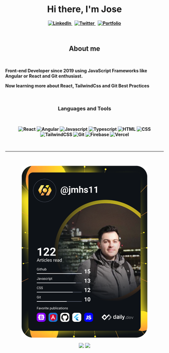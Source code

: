 <p>
  <h1 align="center"><b>Hi there, I'm Jose</h1>
</p>

<p align="center">
    <a href="https://www.linkedin.com/in/jmhs11">
        <img src="https://img.shields.io/badge/linkedin-%230077B5.svg?&style=for-the-badge&logo=linkedin&logoColor=white" alt="LinkedIn"/>
    </a>
    &nbsp;
    <a href="https://twitter.com/kuurodev">
        <img src="https://img.shields.io/badge/Twitter-1DA1F2?style=for-the-badge&logo=twitter&logoColor=white" alt="Twitter"/>
    </a>
    &nbsp;
    <a href="https://kuuro.dev">
      <img src="https://img.shields.io/badge/-PORTFOLIO-%23000000.svg?&style=for-the-badge" alt="Portfolio"/>
    </a>
</p>

<br/>

<h2 align="center">About me</h2>

<br/>

<p>Front-end Developer since 2019 using JavaScript Frameworks like Angular or React and Git enthusiast.</p>
<p>Now learning more about React, TailwindCss and Git Best Practices</p>

<br/>

<p>
    <h3 align="center">Languages and Tools</h3>
</p>

<br/>

<p align="center">
    <img src="https://skillicons.dev/icons?i=react" alt="React" title="React" />
    <img src="https://skillicons.dev/icons?i=angular" alt="Angular" title="Angular" />
    <img src="https://skillicons.dev/icons?i=js" alt="Javascript" title="Javascript" />
    <img src="https://skillicons.dev/icons?i=ts" alt="Typescript" title="Typescript" />
    <img src="https://skillicons.dev/icons?i=html" alt="HTML" title="HTML" />
    <img src="https://skillicons.dev/icons?i=css" alt="CSS" title="CSS" />
    <img src="https://skillicons.dev/icons?i=tailwindcss" alt="TailwindCSS" title="TailwindCSS" />
    <img src="https://skillicons.dev/icons?i=git" alt="Git" title="Git" />
    <img src="https://skillicons.dev/icons?i=firebase" alt="Firebase" title="Firebase" />
    <img src="https://skillicons.dev/icons?i=vercel" alt="Vercel" title="Vercel" />
</p>

<!-- <p align="center">
    <img src="https://raw.githubusercontent.com/jmhs11/jmhs11/main/html5.svg?token=AII4V6Y3NCIPZFHRAPRRMWTBQRQ7I" alt="HTML5" width="40" height="40"/>
    <img src="css3.svg" alt="CSS3" width="40" height="40"/>
    <img src="https://raw.githubusercontent.com/jmhs11/jmhs11/main/javascript.svg?token=AII4V624VZF4QW2RFWREET3BQRQ7O" alt="JavaScript" width="40" height="40"/>
    <img src="https://raw.githubusercontent.com/jmhs11/jmhs11/dd6f23491c3723a36a5d33eaaf56a0d6a72a3b84/angular.svg?token=AII4V65GNQDIZUXAP4UC7NDBPMTZA" alt="Angular" width="40" height="40"/>
    <img src="https://raw.githubusercontent.com/jmhs11/jmhs11/main/vscode.svg?token=AII4V6YT6YI6R5MINQCKNRLBQRQ7Y" alt="Visual Studio Code" width="40px" height="40"/>
    <img src="https://raw.githubusercontent.com/jmhs11/jmhs11/main/git.svg?token=AII4V65V7KT2M4OKQV4GZYLBQRQ66" alt="GitHub" width="40px" height="40px"/>
    <img src="https://raw.githubusercontent.com/jmhs11/jmhs11/main/tailwindcss.svg?token=AII4V6YBVF753VPEKO5DWWDBQRQ7S" alt="tailwind" width="40" height="40"/>
</p> -->

<br/>

---

<br/>

<p align="center">
    <a href="https://app.daily.dev/jmhs11">
        <img src="https://github.com/jmhs11/jmhs11/blob/main/devcard.svg" width="400" alt="Jose Maria Herrero's Dev Card"/>
    </a>
</p>

<p align="center">
    <img src="https://github-readme-stats.vercel.app/api?username=jmhs11&theme=github_dark&show_icons=true" width="450"/>
    <img src="https://github-readme-stats.vercel.app/api/top-langs/?username=jmhs11&layout=compact&theme=github_dark" width="400"/>

</p>

<br/>
